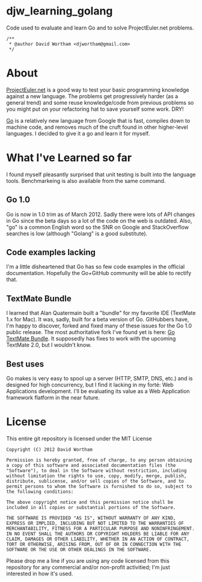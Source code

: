 djw_learning_golang
===================

Code used to evaluate and learn Go and to solve ProjectEuler.net problems.

```
/**
 * @author David Wortham <djwortham@gmail.com>
 */
```

About
=====

[ProjectEuler.net](http://projecteuler.net/) is a good way to test your basic programming knowledge against a new language.  The problems get progressively harder (as a general trend) and some reuse knowledge/code from previous problems so you might put on your refactoring hat to save yourself some work. DRY!

[Go](http://golang.org/) is a relatively new language from Google that is fast, compiles down to machine code, and removes much of the cruft found in other higher-level languages.  I decided to give it a go and learn it for myself.

What I've Learned so far
========================

I found myself pleasantly surprised that unit testing is built into the language tools.  Benchmarkeing is also available from the same command.

Go 1.0
------

Go is now in 1.0 trim as of March 2012. Sadly there were lots of API changes in Go since the beta days so a lot of the code on the web is outdated.  Also, "go" is a common English word so the SNR on Google and StackOverflow searches is low (although "Golang" is a good substitute).


Code examples lacking
---------------------

I'm a little disheartened that Go has so few code examples in the official documentation.  Hopefully the Go+GitHub community will be able to rectify that.

TextMate Bundle
---------------

I learned that Alan Quatermain built a "bundle" for my favorite IDE (TextMate 1.x for Mac).  It was, sadly, built for a beta version of Go.  GitHubbers have, I'm happy to discover, forked and fixed many of these issues for the Go 1.0 public release.  The most authoritative fork I've found yet is here:
[Go TextMate Bundle](https://github.com/sdefresne/Go.tmbundle).
It supposedly has fixes to work with the upcoming TextMate 2.0, but I wouldn't know.


Best uses
---------

Go makes is very easy to spool up a server (HTTP, SMTP, DNS, etc.) and is designed for high concurrency, but I find it lacking in my forté: Web Applications development.  I'll be evaluating its value as a Web Application framework flatform in the near future.



License
=====

This entire git repository is licensed under the MIT License

```
Copyright (C) 2012 David Wortham

Permission is hereby granted, free of charge, to any person obtaining a copy of this software and associated documentation files (the "Software"), to deal in the Software without restriction, including without limitation the rights to use, copy, modify, merge, publish, distribute, sublicense, and/or sell copies of the Software, and to permit persons to whom the Software is furnished to do so, subject to the following conditions:

The above copyright notice and this permission notice shall be included in all copies or substantial portions of the Software.

THE SOFTWARE IS PROVIDED "AS IS", WITHOUT WARRANTY OF ANY KIND, EXPRESS OR IMPLIED, INCLUDING BUT NOT LIMITED TO THE WARRANTIES OF MERCHANTABILITY, FITNESS FOR A PARTICULAR PURPOSE AND NONINFRINGEMENT. IN NO EVENT SHALL THE AUTHORS OR COPYRIGHT HOLDERS BE LIABLE FOR ANY CLAIM, DAMAGES OR OTHER LIABILITY, WHETHER IN AN ACTION OF CONTRACT, TORT OR OTHERWISE, ARISING FROM, OUT OF OR IN CONNECTION WITH THE SOFTWARE OR THE USE OR OTHER DEALINGS IN THE SOFTWARE.
```

Please drop me a line if you are using any code licensed from this repository for any commercial and/or non-profit activitied; I'm just interested in how it's used.
